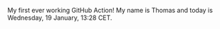 My first ever working GitHub Action!
My name is Thomas and today is Wednesday, 19 January, 13:28 CET. 
